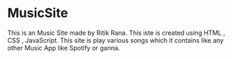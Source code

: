 # MusicSite

This is an Music Site made by Ritik Rana. 
This iste is created using HTML , CSS , JavaScript.
This site is play various songs which it contains like any other Music App like Spotify or ganna.
